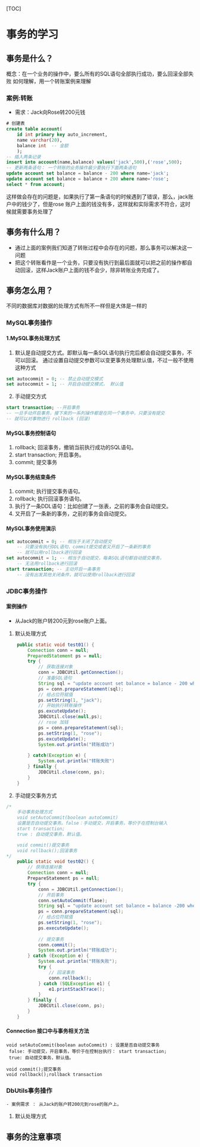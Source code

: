 [TOC]
# 事务的学习
## 事务是什么？
概念：在一个业务的操作中，要么所有的SQL语句全部执行成功，要么回滚全部失败  如何理解，用一个转账案例来理解
### 案例:转账
- 需求：Jack向Rose转200元钱
```sql
# 创建表
create table account(
    id int primary key auto_increment,
    name varchar(20),
    balance int  -- 金额
    );
-- 插入两条记录
insert into account(name,balance) values('jack',500),('rose',500);
-- 更新两条语句： 一个转账的业务操作最少要执行下面两条语句
update account set balance = balance - 200 where name='jack';
update account set balance = balance + 200 where name='rose';
select * from account;
```
这样做会存在的问题是，如果执行了第一条语句的时候遇到了错误，那么，jack账户中的钱少了，但是rose 账户上面的钱没有多，这样就和实际需求不符合，这时候就需要事务处理了
## 事务有什么用？
- 通过上面的案例我们知道了转账过程中会存在的问题，那么事务可以解决这一问题
- 把这个转账看作是一个业务，只要没有执行到最后面就可以把之前的操作都自动回滚，这样Jack账户上面的钱不会少，除非转账业务完成了。
## 事务怎么用？
不同的数据库对数据的处理方式有所不一样但是大体是一样的
### MySQL事务操作
#### 1.MySQL事务处理方式
1. 默认是自动提交方式。即默认每一条SQL语句执行完后都会自动提交事务，不可以回滚。
通过设置自动提交参数可以变更事务处理默认值，不过一般不使用这种方式
```sql
set autocommit = 0; -- 禁止自动提交模式
set autocommit = 1; -- 开启自动提交模式， 默认值
```
2. 手动提交方式
```sql
start transaction; --开启事务
-- 一旦手动开启事务，接下来的一系列操作都是在同一个事务中，只要没有提交
-- 就可以对事物进行 rollback (回滚)
```
#### MySQL事务控制语句
1. rollback; 回滚事务，撤销当前执行成功的SQL语句。
2. start transaction; 开启事务。
3. commit; 提交事务
#### MySQL事务结束条件
1. commit; 执行提交事务语句。
2. rollback; 执行回滚事务语句。
3. 执行了一条DDL语句：比如创建了一张表，之前的事务会自动提交。
4. 又开启了一条新的事务，之前的事务会自动提交。
#### MySQL事务使用演示
```sql
set autocommit = 0; -- 相当于关闭了自动提交
    -- 只要没有执行DDL语句、commit提交或者又开启了一条新的事务
    -- 就可以用rollback进行回滚
set autocommit = 1; -- 相当于自动提交，每条SQL语句都自动提交事务，
    -- 无法用rollback进行回滚
start transaction; -- 主动开启一条事务
    -- 没有出发其他关闭条件，就可以使用rollback进行回滚
```
### JDBC事务操作
#### 案例操作
- 从Jack的账户转200元到rose账户上面。
1. 默认处理方式
```java
    public static void test01() {
        Connection conn = null;
        PreparedStatement ps = null;
        try {
            // 获取连接对象
            conn = JDBCUtil.getConnection();
            // 准备SQL语句
            String sql = "update account set balance = balance - 200 where name = ?";
            ps = conn.prepareStatement(sql);
            // 给占位符赋值
            ps.setString(1, "jack");
            // 开始执行转账操作
            ps.excuteUpdate();
            JDBCUtil.close(null,ps);
            // rose 加钱
            ps = conn.prepareStatement(sql);
            ps.setString(1, "rose");
            ps.excuteUpdate();
            System.out.println("转账成功")
            
        } catch(Exception e) {
            System.out.println("转账失败")
        } finally {
            JDBCUtil.close(conn, ps);
        }
    }
```
2. 手动提交事务方式
```java
/*
    手动事务处理方式
    void setAutoCommit(boolean autoCommit)
    设置是否自动提交事务。false：手动提交，开启事务，等价于在控制台输入
    start transaction;
    true : 自动提交事务，默认值。

    void commit()提交事务
    void rollback();回滚事务
*/
    public static void test02() {
        // 获得连接对象
        Connection conn = null;
        PrepareStatement ps = null;
        try {
            conn = JDBCUtil.getConnection();
            // 开启事务
            conn.setAutoCommit(flase);
            String sql = "update account set balance = balance -200 where name = ?";
            ps = conn.prepareStatement(sql);
            // 给占位符赋值
            ps.setString(1, "rose");
            ps.executeUpdate();
            
            // 提交事务
            conn.commit();
            System.out.println("转账成功");
        } catch (Exception e) {
            System.out.println("转账失败");
            try {
                // 回滚事务
                conn.rollback();
            } catch (SQLException e1) {
                e1.printStackTrace();
            }
        } finally {
            JDBCUtil.close(conn, ps);
        } 
    }
```
#### Connection 接口中与事务相关方法
```
void setAutoCommit(boolean autoCommit) : 设置是否自动提交事务
 false: 手动提交，开启事务，等价于在控制台执行： start transaction;
 true: 自动提交事务，默认值。

void commit();提交事务
void rollback();rollback transaction
```
###  DbUtils事务操作
    - 案例需求 ： 从Jack的账户转200元到rose的账户上。
1. 默认处理方式 
## 事务的注意事项